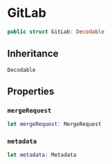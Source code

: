 # GitLab

``` swift
public struct GitLab:​ Decodable
```

## Inheritance

`Decodable`

## Properties

### `mergeRequest`

``` swift
let mergeRequest:​ MergeRequest
```

### `metadata`

``` swift
let metadata:​ Metadata
```
